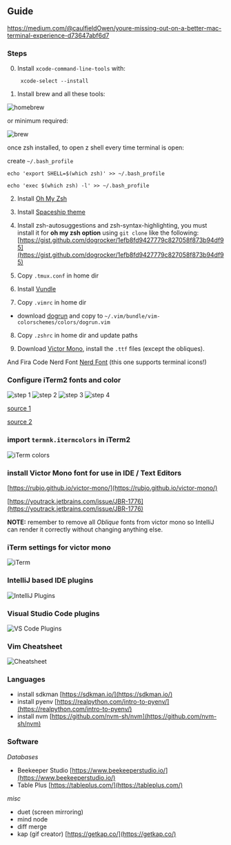 ## Guide

https://medium.com/@caulfieldOwen/youre-missing-out-on-a-better-mac-terminal-experience-d73647abf6d7

### Steps

0. Install `xcode-command-line-tools` with:

        xcode-select --install

1. Install brew and all these tools:

![homebrew](/images/brew.png)

or minimum required:

![brew](/images/brew_2.png)

once zsh installed, to open z shell every time terminal is open:

create `~/.bash_profile`

```
echo 'export SHELL=$(which zsh)' >> ~/.bash_profile

echo 'exec $(which zsh) -l' >> ~/.bash_profile
```

2. Install [Oh My Zsh](https://ohmyz.sh/)

3. Install [Spaceship theme](https://denysdovhan.com/spaceship-prompt/)

4. Install zsh-autosuggestions and zsh-syntax-highlighting, you must install it for **oh my zsh option** using `git clone` like the following: [https://gist.github.com/dogrocker/1efb8fd9427779c827058f873b94df95](https://gist.github.com/dogrocker/1efb8fd9427779c827058f873b94df95) 

5. Copy `.tmux.conf` in home dir

6. Install [Vundle](https://github.com/VundleVim/Vundle.vim)

7. Copy `.vimrc` in home dir
  * download [dogrun](https://github.com/wadackel/vim-dogrun/blob/main/colors/dogrun.vim) and copy to `~/.vim/bundle/vim-colorschemes/colors/dogrun.vim`

8. Copy `.zshrc` in home dir and update paths

9. Download [Victor Mono](https://rubjo.github.io/victor-mono/), install the `.ttf` files (except the obliques).

And Fira Code Nerd Font [Nerd Font](https://www.nerdfonts.com/font-downloads) (this one supports terminal icons!)

### Configure iTerm2 fonts and color

![step 1](/images/1.png)
![step 2](/images/2.png)
![step 3](/images/3.png)
![step 4](/images/4.png)

[source 1](https://medium.com/@dubistkomisch/how-to-actually-get-italics-and-true-colour-to-work-in-iterm-tmux-vim-9ebe55ebc2be)

[source 2](https://alexpearce.me/2014/05/italics-in-iterm2-vim-tmux/)

### import `termnk.itermcolors` in iTerm2

![iTerm colors](/images/iterm_color.png)


### install Victor Mono font for use in IDE / Text Editors

[https://rubjo.github.io/victor-mono/](https://rubjo.github.io/victor-mono/)

[https://youtrack.jetbrains.com/issue/JBR-1776](https://youtrack.jetbrains.com/issue/JBR-1776)

**NOTE:** remember to remove all _Oblique_ fonts from victor mono so IntelliJ can render it correctly without changing anything else.

### iTerm settings for victor mono

![iTerm](/images/iterm_config.png)

### IntelliJ based IDE plugins

![IntelliJ Plugins](/images/intellij_plugins_updated.png)

### Visual Studio Code plugins

![VS Code Plugins](/images/vs_code_plugins.png)

### Vim Cheatsheet

![Cheatsheet](/images/vim-cheatsheet.jpg)

### Languages

- install sdkman [https://sdkman.io/](https://sdkman.io/)
- install pyenv [https://realpython.com/intro-to-pyenv/](https://realpython.com/intro-to-pyenv/)
- install nvm [https://github.com/nvm-sh/nvm](https://github.com/nvm-sh/nvm)


### Software

_Databases_
- Beekeeper Studio [https://www.beekeeperstudio.io/](https://www.beekeeperstudio.io/)
- Table Plus [https://tableplus.com/](https://tableplus.com/)

_misc_
- duet (screen mirroring)
- mind node
- diff merge
- kap (gif creator) [https://getkap.co/](https://getkap.co/)
